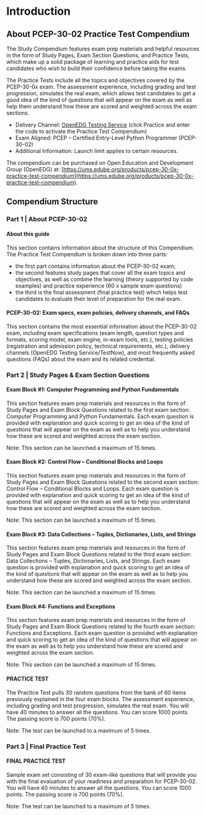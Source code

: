 # Introduction

## About PCEP-30-02 Practice Test Compendium

The Study Compendium features exam prep materials and helpful resources in the form of Study Pages, Exam Section Questions, and Practice Tests, which make up a solid package of learning and practice aids for test candidates who wish to build their confidence before taking the exams.

The Practice Tests include all the topics and objectives covered by the PCEP-30-0x exam. The assessment experience, including grading and test progression, simulates the real exam, which allows test candidates to get a good idea of the kind of questions that will appear on the exam as well as help them understand how these are scored and weighted across the exam sections.

* Delivery Channel: [OpenEDG Testing Service](https://edube.org/login) (click Practice and enter the code to activate the Practice Test Compendium)
* Exam Aligned: PCEP – Certified Entry-Level Python Programmer (PCEP-30-02)
* Additional Information: Launch limit applies to certain resources.

The compendium can be purchased on Open Education and Development Group (OpenEDG) at: [https://ums.edube.org/products/pcep-30-0x-practice-test-compendium](https://ums.edube.org/products/pcep-30-0x-practice-test-compendium).

## Compendium Structure

### Part 1 | About PCEP-30-02

#### About this guide

This section contains information about the structure of this Compendium. The Practice Test Compendium is broken down into three parts:

* the first part contains information about the PCEP-30-02 exam;
* the second features study pages that cover all the exam topics and objectives, as well as combine the learning (theory supported by code examples) and practice experience (60 x sample exam questions)
* the third is the final assessment (final practice test) which helps test candidates to evaluate their level of preparation for the real exam.

#### PCEP-30-02: Exam specs, exam policies, delivery channels, and FAQs

This section contains the most essential information about the PCEP-30-02 exam, including exam specifications (exam length, question types and formats, scoring model, exam engine, in-exam tools, etc.), testing policies (registration and admission policy, technical requirements, etc.), delivery channels (OpenEDG Testing Service/TestNow), and most frequently asked questions (FAQs) about the exam and its related credential.

### Part 2 | Study Pages & Exam Section Questions

#### Exam Block #1: Computer Programming and Python Fundamentals

This section features exam prep materials and resources in the form of Study Pages and Exam Block Questions related to the first exam section: Computer Programming and Python Fundamentals. Each exam question is provided with explanation and quick scoring to get an idea of the kind of questions that will appear on the exam as well as to help you understand how these are scored and weighted across the exam section.

Note: This section can be launched a maximum of 15 times.

#### Exam Block #2: Control Flow – Conditional Blocks and Loops

This section features exam prep materials and resources in the form of Study Pages and Exam Block Questions related to the second exam section: Control Flow – Conditional Blocks and Loops. Each exam question is provided with explanation and quick scoring to get an idea of the kind of questions that will appear on the exam as well as to help you understand how these are scored and weighted across the exam section.

Note: This section can be launched a maximum of 15 times.

#### Exam Block #3: Data Collections – Tuples, Dictionaries, Lists, and Strings

This section features exam prep materials and resources in the form of Study Pages and Exam Block Questions related to the third exam section: Data Collections – Tuples, Dictionaries, Lists, and Strings. Each exam question is provided with explanation and quick scoring to get an idea of the kind of questions that will appear on the exam as well as to help you understand how these are scored and weighted across the exam section.

Note: This section can be launched a maximum of 15 times.

#### Exam Block #4: Functions and Exceptions

This section features exam prep materials and resources in the form of Study Pages and Exam Block Questions related to the fourth exam section: Functions and Exceptions. Each exam question is provided with explanation and quick scoring to get an idea of the kind of questions that will appear on the exam as well as to help you understand how these are scored and weighted across the exam section.

Note: This section can be launched a maximum of 15 times.

#### PRACTICE TEST

The Practice Test pulls 30 random questions from the bank of 60 items previously explained in the four exam blocks. The assessment experience, including grading and test progression, simulates the real exam. You will have 40 minutes to answer all the questions. You can score 1000 points. The passing score is 700 points (70%).

Note: The test can be launched to a maximum of 5 times.

### Part 3 | Final Practice Test

#### FINAL PRACTICE TEST

Sample exam set consisting of 30 exam-like questions that will provide you with the final evaluation of your readiness and preparation for PCEP-30-02. You will have 40 minutes to answer all the questions. You can score 1000 points. The passing score is 700 points (70%).

Note: The test can be launched to a maximum of 5 times.
